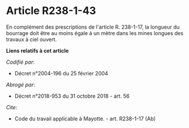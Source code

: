 # Article R238-1-43

En complément des prescriptions de l'article R. 238-1-17, la longueur du bourrage doit être au moins égale à un mètre dans
les mines longues des travaux à ciel ouvert.

**Liens relatifs à cet article**

_Codifié par_:

  - Décret n°2004-196 du 25 février 2004

_Abrogé par_:

  - Décret n°2018-953 du 31 octobre 2018 - art. 56

_Cite_:

  - Code du travail applicable à Mayotte. - art. R238-1-17 (Ab)
